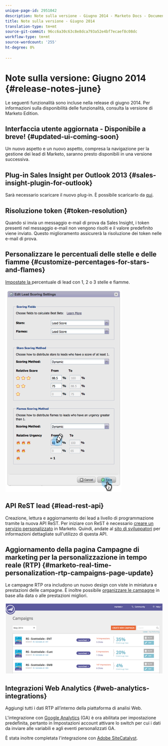 ```yaml
---
unique-page-id: 2951042
description: Note sulla versione - Giugno 2014 - Marketo Docs - Documentazione prodotto
title: Note sulla versione - Giugno 2014
translation-type: tm+mt
source-git-commit: 96cc6a30c63c8e8dca793a52e4bf7ecaef8c08dc
workflow-type: tm+mt
source-wordcount: '255'
ht-degree: 0%

---
```



# Note sulla versione: Giugno 2014 {#release-notes-june}

Le seguenti funzionalità sono incluse nella release di giugno 2014. Per informazioni sulla disponibilità delle funzionalità, consulta la versione di Marketo Edition.

## Interfaccia utente aggiornata - Disponibile a breve! {#updated-ui-coming-soon}

Un nuovo aspetto e un nuovo aspetto, compresa la navigazione per la gestione dei lead di Marketo, saranno presto disponibili in una versione successiva.

## Plug-in Sales Insight per Outlook 2013 {#sales-insight-plugin-for-outlook}

Sarà necessario scaricare il nuovo plug-in. È possibile scaricarlo da [qui](../../product-docs/marketo-sales-insight/msi-outlook-plugin/install-the-marketo-email-add-in-for-outlook-with-a-registration-code.md).

## Risoluzione token {#token-resolution}

Quando si invia un messaggio e-mail di prova da Sales Insight, i token presenti nel messaggio e-mail non vengono risolti e il valore predefinito viene inviato. Questo miglioramento assicurerà la risoluzione dei token nelle e-mail di prova.

## Personalizzare le percentuali delle stelle e delle fiamme {#customize-percentages-for-stars-and-flames}

[Impostate la ](../../product-docs/marketo-sales-insight/msi-for-salesforce/features/stars-and-flames/customize-stars-and-flames.md) percentuale di lead con 1, 2 o 3 stelle e fiamme.

![](assets/image2014-9-22-13-3a50-3a31.png)

## API ReST lead {#lead-rest-api}

Creazione, lettura e aggiornamento dei lead a livello di programmazione tramite la nuova API ReST. Per iniziare con ReST è necessario [creare un servizio personalizzato](../../product-docs/administration/additional-integrations/create-a-custom-service-for-use-with-rest-api.md) in Marketo. Quindi, andate al [sito di sviluppatori](http://developers.marketo.com/documentation/rest/) per informazioni dettagliate sull&#39;utilizzo di questa API.

## Aggiornamento della pagina Campagne di marketing per la personalizzazione in tempo reale (RTP) {#marketo-real-time-personalization-rtp-campaigns-page-update}

Le campagne RTP ora includono un nuovo design con viste in miniatura e prestazioni delle campagne. È inoltre possibile [organizzare le campagne](../../product-docs/web-personalization/working-with-web-campaigns/sort-web-campaigns-by-latest-or-top-performing.md) in base alla data o alle prestazioni migliori.

![](assets/image2014-9-22-13-3a50-3a57.png)

## Integrazioni Web Analytics {#web-analytics-integrations}

Aggiungi tutti i dati RTP all’interno della piattaforma di analisi Web.

L&#39;integrazione con [Google Analytics](../../product-docs/web-personalization/reporting-for-web-personalization/web-analytics-integrations/integrate-rtp-with-google-analytics.md) (GA) è ora abilitata per impostazione predefinita, pertanto in Impostazioni account attivare lo switch per cui i dati da inviare alle variabili e agli eventi personalizzati GA.

È stata inoltre completata l&#39;integrazione con [ Adobe SiteCatalyst](../../product-docs/web-personalization/reporting-for-web-personalization/web-analytics-integrations/integrate-with-adobe-analytics.md).
